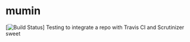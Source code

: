 mumin
=====
[![Build Status](https://travis-ci.org/Aceer/mumin.svg?branch=master)]
Testing to integrate a repo with Travis CI and Scrutinizer sweet
